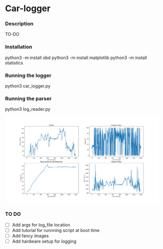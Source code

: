 # Car-logger

### Description

TO-DO


### Installation

python3 -m install obd
python3 -m install matplotlib
python3 -m install statistics

### Running the logger

python3 car_logger.py

### Running the parser

python3 log_reader.py

![plot](./images/temp.png)

### TO DO

- [ ] Add args for log_file location
- [ ] Add tutorial for runnning script at boot time
- [ ] Add fancy images
- [ ] Add hardware setup for logging
